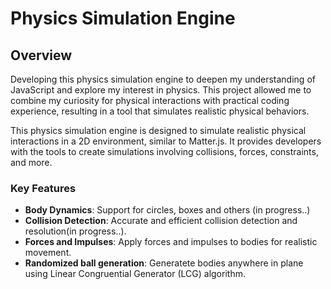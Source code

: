 # Physics Simulation Engine

## Overview
Developing this physics simulation engine to deepen my understanding of JavaScript and explore my interest in physics. This project allowed me to combine my curiosity for physical interactions with practical coding experience, resulting in a tool that simulates realistic physical behaviors.

This physics simulation engine is designed to simulate realistic physical interactions in a 2D environment, similar to Matter.js. It provides developers with the tools to create simulations involving collisions, forces, constraints, and more.

### Key Features

- **Body Dynamics**: Support for circles, boxes and others (in progress..)
- **Collision Detection**: Accurate and efficient collision detection and resolution(in progress..).
- **Forces and Impulses**: Apply forces and impulses to bodies for realistic movement.
- **Randomized ball generation**: Generatete bodies anywhere in plane using Linear Congruential Generator (LCG) algorithm.
